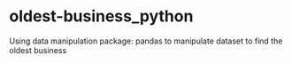 # oldest-business_python
Using data manipulation package: pandas to manipulate dataset to find the oldest business
